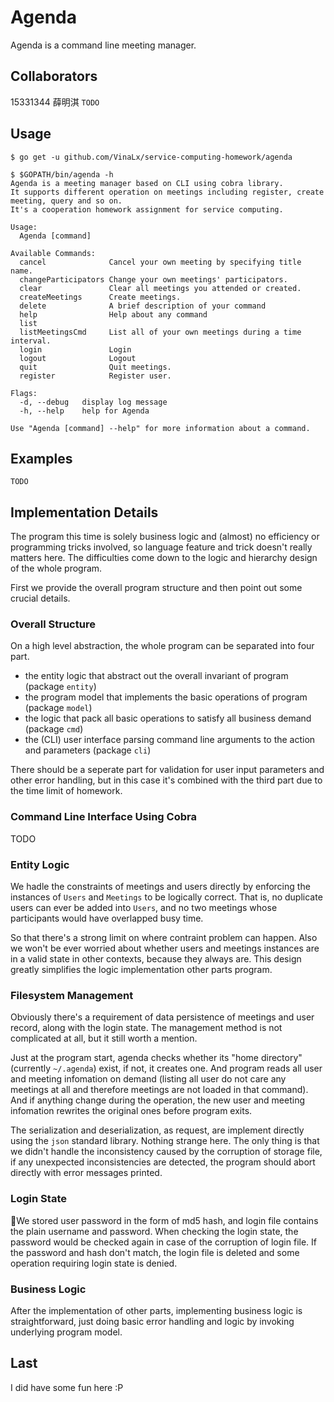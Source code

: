 # Agenda

Agenda is a command line meeting manager.

## Collaborators

15331344 薛明淇
`TODO`

## Usage

```shell
$ go get -u github.com/VinaLx/service-computing-homework/agenda

$ $GOPATH/bin/agenda -h
Agenda is a meeting manager based on CLI using cobra library.
It supports different operation on meetings including register, create meeting, query and so on.
It's a cooperation homework assignment for service computing.

Usage:
  Agenda [command]

Available Commands:
  cancel              Cancel your own meeting by specifying title name.
  changeParticipators Change your own meetings' participators.
  clear               Clear all meetings you attended or created.
  createMeetings      Create meetings.
  delete              A brief description of your command
  help                Help about any command
  list
  listMeetingsCmd     List all of your own meetings during a time interval.
  login               Login
  logout              Logout
  quit                Quit meetings.
  register            Register user.

Flags:
  -d, --debug   display log message
  -h, --help    help for Agenda

Use "Agenda [command] --help" for more information about a command.
```

## Examples

`TODO`

## Implementation Details

The program this time is solely business logic and (almost) no efficiency or programming tricks involved, so language feature and trick doesn't really matters here. The difficulties come down to the logic and hierarchy design of the whole program.

First we provide the overall program structure and then point out some crucial details.

### Overall Structure

On a high level abstraction, the whole program can be separated into four part.

- the entity logic that abstract out the overall invariant of program (package `entity`)
- the program model that implements the basic operations of program (package `model`)
- the logic that pack all basic operations to satisfy all business demand (package `cmd`)
- the (CLI) user interface parsing command line arguments to the action and parameters (package `cli`)

There should be a seperate part for validation for user input parameters and other error handling, but in this case it's combined with the third part due to the time limit of homework.

### Command Line Interface Using Cobra

TODO

### Entity Logic

We hadle the constraints of meetings and users directly by enforcing the instances of `Users` and `Meetings` to be logically correct. That is, no duplicate users can ever be added into `Users`, and no two meetings whose participants would have overlapped busy time.

So that there's a strong limit on where contraint problem can happen. Also we won't be ever worried about whether users and meetings instances are in a valid state in other contexts, because they always are. This design greatly simplifies the logic implementation other parts program.

### Filesystem Management

Obviously there's a requirement of data persistence of meetings and user record, along with the login state. The management method is not complicated at all, but it still worth a mention.

Just at the program start, agenda checks whether its "home directory"(currently `~/.agenda`) exist, if not, it creates one. And program reads all user and meeting infomation on demand (listing all user do not care any meetings at all and therefore meetings are not loaded in that command). And if anything change during the operation, the new user and meeting infomation rewrites the original ones before program exits.

The serialization and deserialization, as request, are implement directly using the `json` standard library. Nothing strange here. The only thing is that we didn't handle the inconsistency caused by the corruption of storage file, if any unexpected inconsistencies are detected, the program should abort directly with error messages printed.

### Login State

We stored user password in the form of md5 hash, and login file contains the plain username and password. When checking the login state, the password would be checked again in case of the corruption of login file. If the password and hash don't match, the login file is deleted and some operation requiring login state is denied.

### Business Logic

After the implementation of other parts, implementing business logic is straightforward, just doing basic error handling and logic by invoking underlying program model.

## Last

I did have some fun here :P